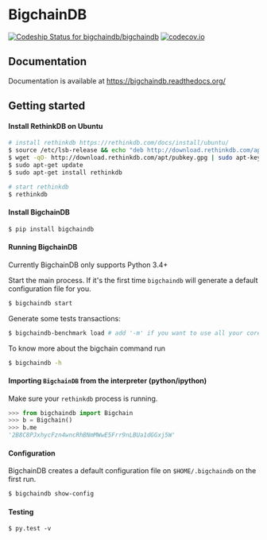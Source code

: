 # BigchainDB

[ ![Codeship Status for bigchaindb/bigchaindb](https://codeship.com/projects/a66d2f80-b25c-0133-6b70-02105821d9b0/status?branch=develop)](https://codeship.com/projects/133361) [![codecov.io](https://codecov.io/github/bigchaindb/bigchaindb/coverage.svg?branch=develop)](https://codecov.io/github/bigchaindb/bigchaindb?branch=develop) 


## Documentation

Documentation is available at https://bigchaindb.readthedocs.org/

## Getting started

#### Install RethinkDB on Ubuntu

```sh
# install rethinkdb https://rethinkdb.com/docs/install/ubuntu/
$ source /etc/lsb-release && echo "deb http://download.rethinkdb.com/apt $DISTRIB_CODENAME main" | sudo tee /etc/apt/sources.list.d/rethinkdb.list
$ wget -qO- http://download.rethinkdb.com/apt/pubkey.gpg | sudo apt-key add -
$ sudo apt-get update
$ sudo apt-get install rethinkdb

# start rethinkdb
$ rethinkdb
```

#### Install BigchainDB
```sh
$ pip install bigchaindb
```

#### Running BigchainDB
Currently BigchainDB only supports Python 3.4+


Start the main process. If it's the first time `bigchaindb` will generate a default
configuration file for you.
```sh
$ bigchaindb start
```

Generate some tests transactions:

```sh
$ bigchaindb-benchmark load # add '-m' if you want to use all your cores
```

To know more about the bigchain command run
```sh
$ bigchaindb -h
```

#### Importing `BigchainDB` from the interpreter (python/ipython)
Make sure your `rethinkdb` process is running.

```python
>>> from bigchaindb import Bigchain
>>> b = Bigchain()
>>> b.me
'2B8C8PJxhycFzn4wncRhBNmMWwE5Frr9nLBUa1dGGxj5W'
```

#### Configuration

BigchainDB creates a default configuration file on `$HOME/.bigchaindb` on the
first run.

```sh
$ bigchaindb show-config
```

#### Testing

```
$ py.test -v
```
